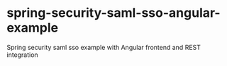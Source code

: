 # spring-security-saml-sso-angular-example
Spring security saml sso example with Angular frontend and REST integration
